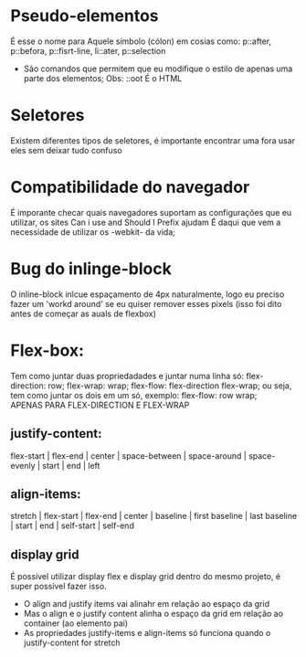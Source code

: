 # Pseudo-elementos
É esse o nome para Aquele símbolo (cólon) em cosias como:
p::after, p::befora, p::fisrt-line, li::ater, p::selection
+ São comandos que permitem que eu modifique o estilo de apenas uma parte dos elementos;
Obs: ::oot É o HTML 

# Seletores
Existem diferentes tipos de seletores, é importante encontrar uma fora usar eles sem deixar tudo confuso

# Compatibilidade do navegador
É imporante checar quais navegadores suportam as configurações que eu utilizar, os sites Can i use and Should I Prefix ajudam
É daqui que vem a necessidade de utilizar os -webkit- da vida;

# Bug do inlinge-block
O inline-block inlcue espaçamento de 4px naturalmente, logo eu preciso fazer um 'workd around' se eu quiser remover esses pixels (isso foi dito antes de começar as auals de flexbox)

# Flex-box:
Tem como juntar duas propriedadades e juntar numa linha só:
flex-direction: row;
flex-wrap: wrap;
flex-flow: flex-direction flex-wrap; ou seja, tem como juntar os dois em um só, exemplo:
flex-flow: row wrap;  
APENAS PARA FLEX-DIRECTION E FLEX-WRAP

## justify-content: 
flex-start | flex-end | center | space-between | space-around | space-evenly | start | end | left

## align-items: 
stretch | flex-start | flex-end | center | baseline | first baseline | last baseline | start | end | self-start | self-end

## display grid
É possível utilizar display flex e display grid dentro do mesmo projeto, é super possível fazer isso. 
+ O align and justify items vai alinahr em relação ao espaço da grid
+ Mas o align e o justify content alinha o espaço da grid em relação ao container (ao elemento pai) 
+ As propriedades justify-items e align-items só funciona quando o justify-content for stretch